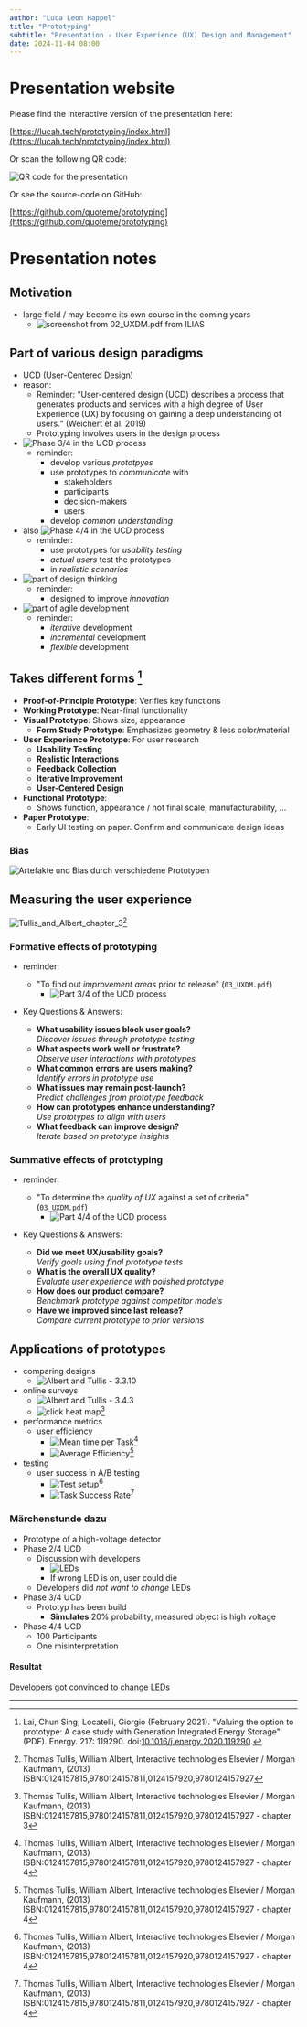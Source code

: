 ```yaml
---
author: "Luca Leon Happel"
title: "Prototyping"
subtitle: "Presentation - User Experience (UX) Design and Management"
date: 2024-11-04 08:00
---
```


# Presentation website

Please find the interactive version of the presentation here:

[https://lucah.tech/prototyping/index.html](https://lucah.tech/prototyping/index.html)

Or scan the following QR code:

![QR code for the presentation](./assets/qrcode.gif)

Or see the source-code on GitHub:

[https://github.com/quoteme/prototyping](https://github.com/quoteme/prototyping)

# Presentation notes

## Motivation

- large field / may become its own course in the coming years
  - ![screenshot from `02_UXDM.pdf` from ILIAS](./assets/future_course.png)

## Part of various design paradigms

- UCD (User-Centered Design)
- reason:
  - Reminder: “User-centered design (UCD) describes a process that generates products and
    services with a high degree of User Experience (UX) by focusing on gaining a deep
    understanding of users.“ (Weichert et al. 2019)
  - Prototyping involves users in the design process
- ![Phase 3/4 in the UCD process](./assets/ucd_process_phase.png)
  - reminder:
    - develop various _prototpyes_
    - use prototypes to _communicate_ with
      - stakeholders
      - participants
      - decision-makers
      - users
    - develop _common understanding_
- also ![Phase 4/4 in the UCD process](./assets/ucd_process_phase_2.png)
  - reminder:
    - use prototypes for _usability testing_
    - _actual users_ test the prototypes
    - in _realistic scenarios_
- ![part of design thinking](./assets/design_thinking_base.png)
  - reminder:
    - designed to improve _innovation_
- ![part of agile development](./assets/agile_software_development_base.png)
  - reminder:
    - _iterative_ development
    - _incremental_ development
    - _flexible_ development

## Takes different forms [^1]

- **Proof-of-Principle Prototype**: Verifies key functions
- **Working Prototype**: Near-final functionality
- **Visual Prototype**: Shows size, appearance
  - **Form Study Prototype**: Emphasizes geometry & less color/material
- **User Experience Prototype**: For user research
  - **Usability Testing**
  - **Realistic Interactions**
  - **Feedback Collection**
  - **Iterative Improvement**
  - **User-Centered Design**
- **Functional Prototype**:
  - Shows function, appearance / not final scale, manufacturability, ...
- **Paper Prototype**:
  - Early UI testing on paper. Confirm and communicate design ideas

### Bias

![Artefakte und Bias durch verschiedene Prototypen](./assets/Tullis_and_Albert_bias_artefacts_page_128.png)

## Measuring the user experience

![Tullis_and_Albert_chapter_3](./assets/Tullis_and_Albert_chapter_3_base.png)[^2]

### Formative effects of prototyping

- reminder:

  - "To find out _improvement areas_ prior to release" (`03_UXDM.pdf`)
    - ![Part 3/4 of the UCD process](./assets/UCD_base.png)

- Key Questions & Answers:
  - **What usability issues block user goals?**  
    _Discover issues through prototype testing_
  - **What aspects work well or frustrate?**  
    _Observe user interactions with prototypes_
  - **What common errors are users making?**  
    _Identify errors in prototype use_
  - **What issues may remain post-launch?**  
    _Predict challenges from prototype feedback_
  - **How can prototypes enhance understanding?**  
    _Use prototypes to align with users_
  - **What feedback can improve design?**  
    _Iterate based on prototype insights_

### Summative effects of prototyping

- reminder:

  - "To determine the _quality of UX_ against a set of criteria" (`03_UXDM.pdf`)
    - ![Part 4/4 of the UCD process](./assets/UCD_base.png)

- Key Questions & Answers:
  - **Did we meet UX/usability goals?**  
    _Verify goals using final prototype tests_
  - **What is the overall UX quality?**  
    _Evaluate user experience with polished prototype_
  - **How does our product compare?**  
    _Benchmark prototype against competitor models_
  - **Have we improved since last release?**  
    _Compare current prototype to prior versions_

## Applications of prototypes

- comparing designs
  - ![Albert and Tullis - 3.3.10](./assets/why_prototypes_-_comparing_designs.png)
- online surveys
  - ![Albert and Tullis - 3.4.3](./assets/why_prototypes_-_online_surveys.png)
  - ![click heat map](./assets/why_prototypes_-_click_heat_map.png)[^3]
- performance metrics
  - user efficiency
    - ![Mean time per Task](./assets/why_prototypes_-_performance_metrics.png)[^4]
    - ![Average Efficiency](./assets/why_prototypes_-_performance_metrics_2.png)[^4]
- testing
  - user success in A/B testing
    - ![Test setup](./assets/why_prototypes_-_task_success_rate.png)[^4]
    - ![Task Success Rate](./assets/why_prototypes_-_task_success_rate_2.png)[^4]

### Märchenstunde dazu

- Prototype of a high-voltage detector
- Phase 2/4 UCD
  - Discussion with developers
    - ![LEDs](./assets/why_prototypes_-_high_voltage_detector.png)
    - If wrong LED is on, user could die
  - Developers did _not want to change_ LEDs
- Phase 3/4 UCD
  - Prototyp has been build
    - **Simulates** 20% probability, measured object is high voltage
- Phase 4/4 UCD
  - 100 Participants
  - One misinterpretation

#### Resultat

Developers got convinced to change LEDs

---

[^1]: Lai, Chun Sing; Locatelli, Giorgio (February 2021). "Valuing the option to prototype: A case study with Generation Integrated Energy Storage" (PDF). Energy. 217: 119290. doi:[10.1016/j.energy.2020.119290](https://doi.org/10.1016%2Fj.energy.2020.119290).

[^2]: Thomas Tullis, William Albert, Interactive technologies Elsevier / Morgan Kaufmann, (2013) ISBN:0124157815,9780124157811,0124157920,9780124157927

[^3]: Thomas Tullis, William Albert, Interactive technologies Elsevier / Morgan Kaufmann, (2013) ISBN:0124157815,9780124157811,0124157920,9780124157927 - chapter 3

[^4]: Thomas Tullis, William Albert, Interactive technologies Elsevier / Morgan Kaufmann, (2013) ISBN:0124157815,9780124157811,0124157920,9780124157927 - chapter 4

[^5]: Tullis, T. S. (2011). Worst usability issue. Posted July 4, 2011. [http:/www.measuringux.com/WorstUsabilityIssue/](http:/www.measuringux.com/WorstUsabilityIssue/)
